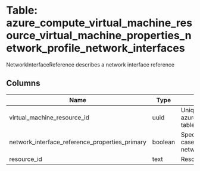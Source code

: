 
# Table: azure_compute_virtual_machine_resource_virtual_machine_properties_network_profile_network_interfaces
NetworkInterfaceReference describes a network interface reference
## Columns
| Name        | Type           | Description  |
| ------------- | ------------- | -----  |
|virtual_machine_resource_id|uuid|Unique ID of azure_compute_virtual_machine_resources table (FK)|
|network_interface_reference_properties_primary|boolean|Specifies the primary network interface in case the virtual machine has more than 1 network interface|
|resource_id|text|Resource Id|
